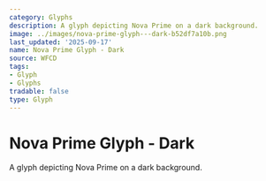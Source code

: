 ```yaml
---
category: Glyphs
description: A glyph depicting Nova Prime on a dark background.
image: ../images/nova-prime-glyph---dark-b52df7a10b.png
last_updated: '2025-09-17'
name: Nova Prime Glyph - Dark
source: WFCD
tags:
- Glyph
- Glyphs
tradable: false
type: Glyph
---
```


# Nova Prime Glyph - Dark

A glyph depicting Nova Prime on a dark background.

